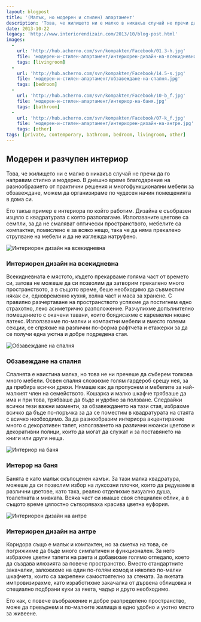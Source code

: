 ```yaml
---
layout: blogpost
title: '(Малък, но модерен и стилен) апартамент'
description: 'Това, че жилището ни е малко в никакъв случай не пречи да го направим стилно и модерно.Ето такъв пример е интериора по който работим. Дизайна е съобразен изцяло с квадратурата с която разполагаме. Използваните цветове са семпли, за да не смаляват оптически пространството, мебелите са компактни, помислено е за всяко нещо, така че да няма прекалено струпване на мебели и да не изглежда натруфено.'
date: 2013-10-22
legacy: 'http://www.interiorendizain.com/2013/10/blog-post.html'
images:
  -
    url: 'http://hub.acherno.com/svn/kompakten/Facebook/01.3-h.jpg'
    file: 'модерен-и-стилен-апартамент/интериорен-дизайн-на-всекидневна.jpg'
    tags: [livingroom]
  -
    url: 'http://hub.acherno.com/svn/kompakten/Facebook/14.5-s.jpg'
    file: 'модерен-и-стилен-апартамент/обзавеждане-на-спалня.jpg'
    tags: [bedroom]
  -
    url: 'http://hub.acherno.com/svn/kompakten/Facebook/10-b_f.jpg'
    file: 'модерен-и-стилен-апартамент/интериор-на-баня.jpg'
    tags: [bathroom]
  -
    url: 'http://hub.acherno.com/svn/kompakten/Facebook/07-k_f.jpg'
    file: 'модерен-и-стилен-апартамент/интериорен-дизайн-на-антре.jpg'
    tags: [other]
tags: [private, contemporary, bathroom, bedroom, livingroom, other]
---
```

## **Модерен и разчупен** интериор
Това, че жилището ни е малко в никакъв случай не пречи да го направим стилно и модерно. В днешно време благодарение на разнообразието от практични решения и многофункционални мебели за обзавеждане, можем да организираме по чудесен начин помещенията в дома си.

Ето такъв пример е интериора по който работим. Дизайна е съобразен изцяло с квадратурата с която разполагаме. Използваните цветове са семпли, за да не смаляват оптически пространството, мебелите са компактни, помислено е за всяко нещо, така че да няма прекалено струпване на мебели и да не изглежда натруфено.

![Интериорен дизайн на всекидневна](модерен-и-стилен-апартамент/интериорен-дизайн-на-всекидневна.jpg)
### Интериорен дизайн на **всекидневна**

Всекидневната е мястото, където прекарваме голяма част от времето си, затова не можеше да си позволим да затворим прекалено много пространството, а в същото време, беше необходимо да съвместим някак си, едновременно кухня, холна част и маса за хранене. С правилно разчертаване на пространството успяхме да постигнем едно страхотно, леко асиметрично разположение. Разчупихме допълнително помещението с окачени тавани, които боядисахме с каремелен нюанс латекс. Използвахме по-малки и компактни мебели и вместо големи секции, се спряхме на различни по-форма рафтчета и етажерки за да се получи една уютна и добре подредена стая.

![Обзавеждане на спалня](модерен-и-стилен-апартамент/обзавеждане-на-спалня.jpg)
### Обзавеждане на **спалня**

Спалнята е наистина малка, но това не ни пречеше да съберем толкова много мебели. Освен спалня сложихме голям гардероб срещу нея, за да пребира всички дрехи. Нямаше как да пропуснем и мебелите за най-малкият член на семейството. Кошарка и малко шкафче трябваше да има и при това, трябваше да бъде и удобно за ползване. Следвайки всички тези важни моменти, за обзавеждането на тази стая, избрахме всичко да бъде по-поръчка за да се поместим в квадратурата на стаята с всичко необходимо. За да разнообразим интериора акцентирахме много с декоративен тапет, използването на различни нюанси цветове и декоративни полици, които да могат да служат и за поставянето на книги или други неща.

![Интериор на баня](модерен-и-стилен-апартамент/интериор-на-баня.jpg)
### Интерор на **баня**

Банята е като малък скъпоценен камък. За тази малка квадратура, можеше да си позволим избор на луксозни плочки, които да редуваме в различни цветове, като така, реално отделихме визуално душа, тоалетната и мивката. Всяка част си имаше своя специален облик, а в същото време цялостно сътворяваха красива цветна еуфория.

![Интериорен дизайн на антре](модерен-и-стилен-апартамент/интериорен-дизайн-на-антре.jpg)
### Интериорен дизайн на **антре**

Коридора също е малък и компактен, но за сметка на това, се погрижихме да бъде много симпатичен и функционален. За него избрахме цветни тапети на раета и добавихме голямо огледало, което да създава илюзията за повече пространство. Вместо стандартните закачалки, заложихме на един по-голям комод и няколко по-малки шкафчета, които са закрепени самостоятелно за стената. За якетата импровизирахме, като изработихме закачалка от дървена облицовка и специално подбрани куки за якета, чадър и друго необходимо.

Ето как, с повече въображение и добре разпределено пространство, може да превърнем и по-малките жилища в едно удобно и уютно място за живеене.